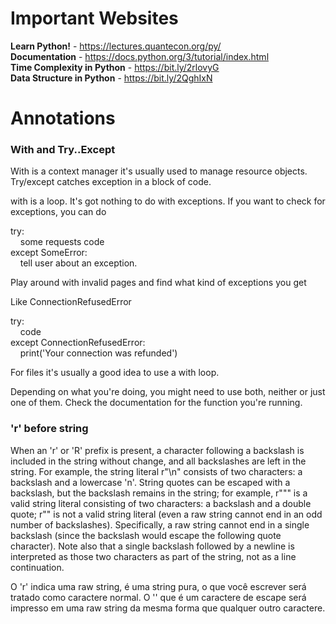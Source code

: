 # Important Websites
<b>Learn Python!</b> - https://lectures.quantecon.org/py/<br/>
<b>Documentation</b> - https://docs.python.org/3/tutorial/index.html<br/>
<b>Time Complexity in Python</b> - https://bit.ly/2rlovyG<br />
<b>Data Structure in Python</b> - https://bit.ly/2QghIxN<br />

# Annotations

### With and Try..Except
With is a context manager it's usually used to manage resource objects. Try/except catches exception in a block of code.<br>

with is a loop. It's got nothing to do with exceptions. If you want to check for exceptions, you can do

try:<br/>
&nbsp; &nbsp; some requests code<br/>
except SomeError:<br/>
&nbsp; &nbsp; tell user about an exception.<br/>


Play around with invalid pages and find what kind of exceptions you get<br>

Like ConnectionRefusedError<br>

try:<br/>
&nbsp; &nbsp; code<br/>
except ConnectionRefusedError:<br/>
&nbsp; &nbsp; print('Your connection was refunded')<br/>

For files it's usually a good idea to use a with loop.<br> 

Depending on what you're doing, you might need to use both, neither or just one of them. Check the documentation for the function you're running. <br>

### 'r' before string

When an 'r' or 'R' prefix is present, a character following a backslash is included in the string without change, and all backslashes are left in the string. For example, the string literal r"\n" consists of two characters: a backslash and a lowercase 'n'. String quotes can be escaped with a backslash, but the backslash remains in the string; for example, r"\"" is a valid string literal consisting of two characters: a backslash and a double quote; r"\" is not a valid string literal (even a raw string cannot end in an odd number of backslashes). Specifically, a raw string cannot end in a single backslash (since the backslash would escape the following quote character). Note also that a single backslash followed by a newline is interpreted as those two characters as part of the string, not as a line continuation.

O 'r' indica uma raw string, é uma string pura, o que você escrever será tratado como caractere normal. O '\' que é um caractere de escape será impresso em uma raw string da mesma forma que qualquer outro caractere.
